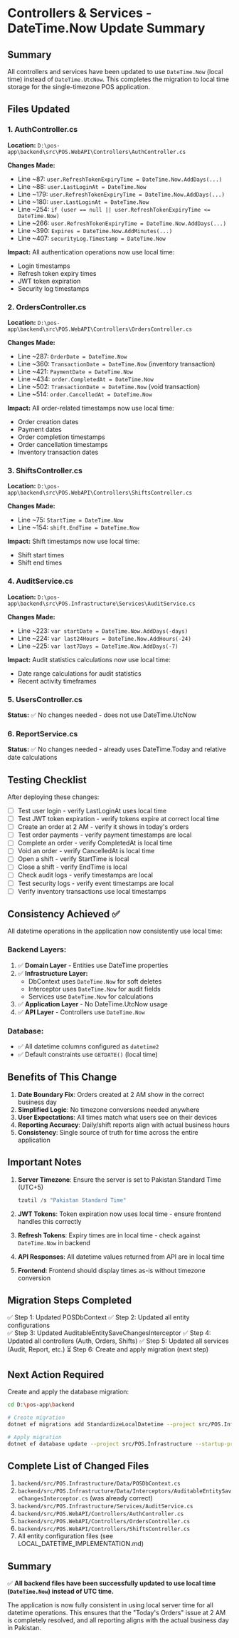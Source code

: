 # Controllers & Services - DateTime.Now Update Summary

## Summary
All controllers and services have been updated to use `DateTime.Now` (local time) instead of `DateTime.UtcNow`. This completes the migration to local time storage for the single-timezone POS application.

## Files Updated

### 1. AuthController.cs
**Location:** `D:\pos-app\backend\src\POS.WebAPI\Controllers\AuthController.cs`

**Changes Made:**
- Line ~87: `user.RefreshTokenExpiryTime = DateTime.Now.AddDays(...)`
- Line ~88: `user.LastLoginAt = DateTime.Now`
- Line ~179: `user.RefreshTokenExpiryTime = DateTime.Now.AddDays(...)`
- Line ~180: `user.LastLoginAt = DateTime.Now`
- Line ~254: `if (user == null || user.RefreshTokenExpiryTime <= DateTime.Now)`
- Line ~266: `user.RefreshTokenExpiryTime = DateTime.Now.AddDays(...)`
- Line ~390: `Expires = DateTime.Now.AddMinutes(...)`
- Line ~407: `securityLog.Timestamp = DateTime.Now`

**Impact:** All authentication operations now use local time:
- Login timestamps
- Refresh token expiry times
- JWT token expiration
- Security log timestamps

### 2. OrdersController.cs
**Location:** `D:\pos-app\backend\src\POS.WebAPI\Controllers\OrdersController.cs`

**Changes Made:**
- Line ~287: `OrderDate = DateTime.Now`
- Line ~360: `TransactionDate = DateTime.Now` (inventory transaction)
- Line ~421: `PaymentDate = DateTime.Now`
- Line ~434: `order.CompletedAt = DateTime.Now`
- Line ~502: `TransactionDate = DateTime.Now` (void transaction)
- Line ~514: `order.CancelledAt = DateTime.Now`

**Impact:** All order-related timestamps now use local time:
- Order creation dates
- Payment dates
- Order completion timestamps
- Order cancellation timestamps
- Inventory transaction dates

### 3. ShiftsController.cs
**Location:** `D:\pos-app\backend\src\POS.WebAPI\Controllers\ShiftsController.cs`

**Changes Made:**
- Line ~75: `StartTime = DateTime.Now`
- Line ~154: `shift.EndTime = DateTime.Now`

**Impact:** Shift timestamps now use local time:
- Shift start times
- Shift end times

### 4. AuditService.cs
**Location:** `D:\pos-app\backend\src\POS.Infrastructure\Services\AuditService.cs`

**Changes Made:**
- Line ~223: `var startDate = DateTime.Now.AddDays(-days)`
- Line ~224: `var last24Hours = DateTime.Now.AddHours(-24)`
- Line ~225: `var last7Days = DateTime.Now.AddDays(-7)`

**Impact:** Audit statistics calculations now use local time:
- Date range calculations for audit statistics
- Recent activity timeframes

### 5. UsersController.cs
**Status:** ✅ No changes needed - does not use DateTime.UtcNow

### 6. ReportService.cs
**Status:** ✅ No changes needed - already uses DateTime.Today and relative date calculations

## Testing Checklist

After deploying these changes:

- [ ] Test user login - verify LastLoginAt uses local time
- [ ] Test JWT token expiration - verify tokens expire at correct local time
- [ ] Create an order at 2 AM - verify it shows in today's orders
- [ ] Test order payments - verify payment timestamps are local
- [ ] Complete an order - verify CompletedAt is local time
- [ ] Void an order - verify CancelledAt is local time
- [ ] Open a shift - verify StartTime is local
- [ ] Close a shift - verify EndTime is local
- [ ] Check audit logs - verify timestamps are local
- [ ] Test security logs - verify event timestamps are local
- [ ] Verify inventory transactions use local timestamps

## Consistency Achieved ✅

All datetime operations in the application now consistently use local time:

### **Backend Layers:**
1. ✅ **Domain Layer** - Entities use DateTime properties
2. ✅ **Infrastructure Layer:**
   - DbContext uses `DateTime.Now` for soft deletes
   - Interceptor uses `DateTime.Now` for audit fields
   - Services use `DateTime.Now` for calculations
3. ✅ **Application Layer** - No DateTime.UtcNow usage
4. ✅ **API Layer** - Controllers use `DateTime.Now`

### **Database:**
- ✅ All datetime columns configured as `datetime2`
- ✅ Default constraints use `GETDATE()` (local time)

## Benefits of This Change

1. **Date Boundary Fix**: Orders created at 2 AM show in the correct business day
2. **Simplified Logic**: No timezone conversions needed anywhere
3. **User Expectations**: All times match what users see on their devices
4. **Reporting Accuracy**: Daily/shift reports align with actual business hours
5. **Consistency**: Single source of truth for time across the entire application

## Important Notes

1. **Server Timezone**: Ensure the server is set to Pakistan Standard Time (UTC+5)
   ```powershell
   tzutil /s "Pakistan Standard Time"
   ```

2. **JWT Tokens**: Token expiration now uses local time - ensure frontend handles this correctly

3. **Refresh Tokens**: Expiry times are in local time - check against `DateTime.Now` in backend

4. **API Responses**: All datetime values returned from API are in local time

5. **Frontend**: Frontend should display times as-is without timezone conversion

## Migration Steps Completed

✅ Step 1: Updated POSDbContext
✅ Step 2: Updated all entity configurations  
✅ Step 3: Updated AuditableEntitySaveChangesInterceptor
✅ Step 4: Updated all controllers (Auth, Orders, Shifts)
✅ Step 5: Updated all services (Audit, Report, etc.)
⏳ Step 6: Create and apply migration (next step)

## Next Action Required

Create and apply the database migration:

```bash
cd D:\pos-app\backend

# Create migration
dotnet ef migrations add StandardizeLocalDatetime --project src/POS.Infrastructure --startup-project src/POS.WebAPI

# Apply migration
dotnet ef database update --project src/POS.Infrastructure --startup-project src/POS.WebAPI
```

## Complete List of Changed Files

1. `backend/src/POS.Infrastructure/Data/POSDbContext.cs`
2. `backend/src/POS.Infrastructure/Data/Interceptors/AuditableEntitySaveChangesInterceptor.cs` (was already correct)
3. `backend/src/POS.Infrastructure/Services/AuditService.cs`
4. `backend/src/POS.WebAPI/Controllers/AuthController.cs`
5. `backend/src/POS.WebAPI/Controllers/OrdersController.cs`
6. `backend/src/POS.WebAPI/Controllers/ShiftsController.cs`
7. All entity configuration files (see LOCAL_DATETIME_IMPLEMENTATION.md)

## Summary

✅ **All backend files have been successfully updated to use local time (`DateTime.Now`) instead of UTC time.**

The application is now fully consistent in using local server time for all datetime operations. This ensures that the "Today's Orders" issue at 2 AM is completely resolved, and all reporting aligns with the actual business day in Pakistan.
